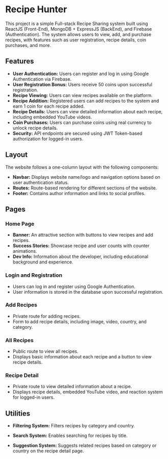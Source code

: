 # Recipe Hunter

This project is a simple Full-stack Recipe Sharing system built using ReactJS (Front-End), MongoDB + ExpressJS (BackEnd), and Firebase (Authentication). The system allows users to view, add, and purchase recipes, with features such as user registration, recipe details, coin purchases, and more.

## Features

- **User Authentication:** Users can register and log in using Google Authentication via Firebase.
- **User Registration Bonus:** Users receive 50 coins upon successful registration.
- **Recipe Viewing:** Users can view recipes available on the platform.
- **Recipe Addition:** Registered users can add recipes to the system and earn 1 coin for each recipe added.
- **Recipe Details:** Users can view detailed information about each recipe, including embedded YouTube videos.
- **Coin Purchases:** Users can purchase coins using real currency to unlock recipe details.
- **Security:** API endpoints are secured using JWT Token-based authorization for logged-in users.

## Layout

The website follows a one-column layout with the following components:

- **Navbar:** Displays website name/logo and navigation options based on user authentication status.
- **Routes:** Route-based rendering for different sections of the website.
- **Footer:** Contains author information and links to social profiles.

## Pages

### Home Page

- **Banner:** An attractive section with buttons to view recipes and add recipes.
- **Success Stories:** Showcase recipe and user counts with counter animations.
- **Dev Info:** Information about the developer, including educational background and experience.

### Login and Registration

- Users can log in and register using Google Authentication.
- User information is stored in the database upon successful registration.

### Add Recipes

- Private route for adding recipes.
- Form to add recipe details, including image, video, country, and category.

### All Recipes

- Public route to view all recipes.
- Displays basic information about each recipe and a button to view recipe details.

### Recipe Detail

- Private route to view detailed information about a recipe.
- Displays recipe details, embedded YouTube video, and reaction system for logged-in users.

## Utilities

- **Filtering System:** Filters recipes by category and country.
- **Search System:** Enables searching for recipes by title.

- **Suggestion System:** Suggests related recipes based on category or country on the recipe detail page.
